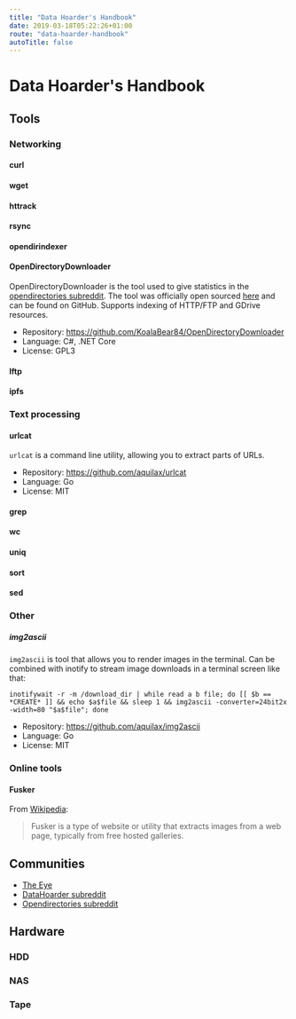 ```yaml
---
title: "Data Hoarder's Handbook"
date: 2019-03-18T05:22:26+01:00
route: "data-hoarder-handbook"
autoTitle: false
---
```


# Data Hoarder's Handbook

## Tools

### Networking

#### curl

#### wget

#### httrack

#### rsync

#### opendirindexer

#### OpenDirectoryDownloader

OpenDirectoryDownloader is the tool used to give statistics in the [opendirectories subreddit](https://www.reddit.com/r/opendirectories/). The tool was officially open sourced [here](https://www.reddit.com/r/opendirectories/comments/azdgc2/open_directory_indexer_open_sourcedreleased/) and can be found on GitHub. Supports indexing of HTTP/FTP and GDrive resources.

* Repository: https://github.com/KoalaBear84/OpenDirectoryDownloader
* Language: C#, .NET Core
* License: GPL3

#### lftp

#### ipfs

### Text processing

#### urlcat

`urlcat` is a command line utility, allowing you to extract parts of URLs.

* Repository: https://github.com/aquilax/urlcat
* Language: Go
* License: MIT

#### grep

#### wc

#### uniq

#### sort

#### sed

### Other

##### img2ascii

`img2ascii` is tool that allows you to render images in the terminal.
Can be combined with inotify to stream image downloads in a terminal screen like that:

```
inotifywait -r -m /download_dir | while read a b file; do [[ $b == *CREATE* ]] && echo $a$file && sleep 1 && img2ascii -converter=24bit2x -width=80 "$a$file"; done
```

* Repository: https://github.com/aquilax/img2ascii
* Language: Go
* License: MIT

### Online tools

#### Fusker

From [Wikipedia](https://en.wikipedia.org/wiki/Fusker):

> Fusker is a type of website or utility that extracts images from a web page, typically from free hosted galleries.

## Communities

* [The Eye](https://the-eye.eu/)
* [DataHoarder subreddit](https://www.reddit.com/r/DataHoarder/)
* [Opendirectories subreddit](https://www.reddit.com/r/opendirectories/)

## Hardware

### HDD

### NAS

### Tape
